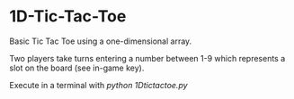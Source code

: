 1D-Tic-Tac-Toe
==============

Basic Tic Tac Toe using a one-dimensional array.

Two players take turns entering a number between 1-9 which represents a slot on the board (see in-game key).

Execute in a terminal with <i>python 1Dtictactoe.py</i>
